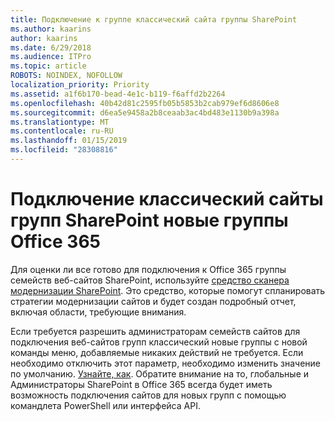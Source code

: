 ```yaml
---
title: Подключение к группе классический сайта группы SharePoint
ms.author: kaarins
author: kaarins
ms.date: 6/29/2018
ms.audience: ITPro
ms.topic: article
ROBOTS: NOINDEX, NOFOLLOW
localization_priority: Priority
ms.assetid: a1f6b170-bead-4e1c-b119-f6affd2b2264
ms.openlocfilehash: 40b42d81c2595fb05b5853b2cab979ef6d8606e8
ms.sourcegitcommit: d6ea5e9458a2b8ceaab3ac4bd483e1130b9a398a
ms.translationtype: MT
ms.contentlocale: ru-RU
ms.lasthandoff: 01/15/2019
ms.locfileid: "28308816"
---
```

# <a name="connect-classic-sharepoint-team-sites-to-new-office-365-groups"></a>Подключение классический сайты групп SharePoint новые группы Office 365

Для оценки ли все готово для подключения к Office 365 группы семейств веб-сайтов SharePoint, используйте [средство сканера модернизации SharePoint](https://go.microsoft.com/fwlink/?linkid=873066). Это средство, которые помогут спланировать стратегии модернизации сайтов и будет создан подробный отчет, включая области, требующие внимания.
  
Если требуется разрешить администраторам семейств сайтов для подключения веб-сайтов групп классический новые группы с новой команды меню, добавляемые никаких действий не требуется. Если необходимо отключить этот параметр, необходимо изменить значение по умолчанию. [Узнайте, как](https://go.microsoft.com/fwlink/?linkid=2004316). Обратите внимание на то, глобальные и Администраторы SharePoint в Office 365 всегда будет иметь возможность подключения сайтов для новых групп с помощью командлета PowerShell или интерфейса API.
  

